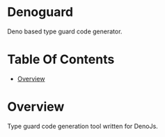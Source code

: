 # Denoguard
Deno based type guard code generator.

# Table Of Contents
- [Overview](#overview)

# Overview
Type guard code generation tool written for DenoJs.
